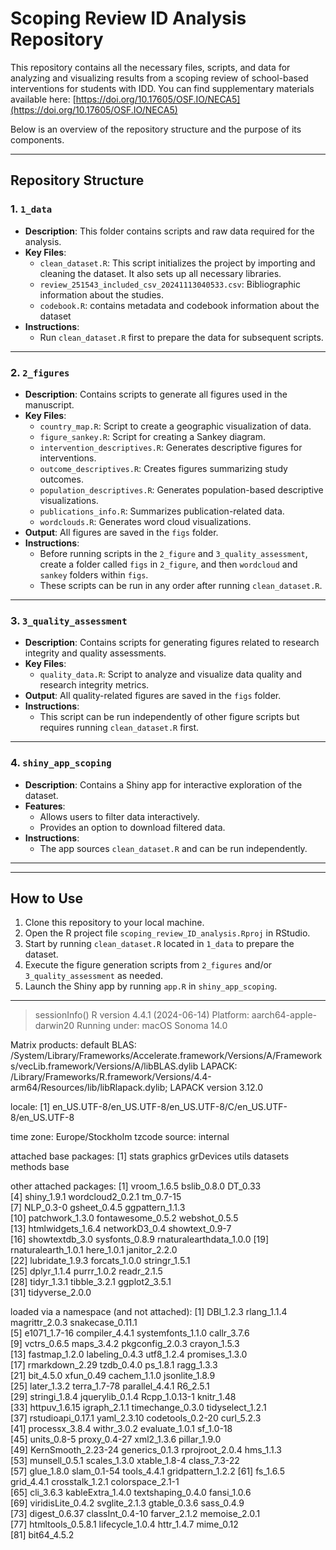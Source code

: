 
# Scoping Review ID Analysis Repository

This repository contains all the necessary files, scripts, and data for analyzing and visualizing results from a scoping review of school-based interventions for students with IDD. You can find supplementary materials available here: [https://doi.org/10.17605/OSF.IO/NECA5](https://doi.org/10.17605/OSF.IO/NECA5)

Below is an overview of the repository structure and the purpose of its components.

---

## Repository Structure

### 1. `1_data`
- **Description**: This folder contains scripts and raw data required for the analysis.
- **Key Files**:
  - `clean_dataset.R`: This script initializes the project by importing and cleaning the dataset. It also sets up all necessary libraries.
  - `review_251543_included_csv_20241113040533.csv`: Bibliographic information about the studies.
  - `codebook.R`: contains metadata and codebook information about the dataset
- **Instructions**:
  - Run `clean_dataset.R` first to prepare the data for subsequent scripts.

---

### 2. `2_figures`
- **Description**: Contains scripts to generate all figures used in the manuscript.
- **Key Files**:
  - `country_map.R`: Script to create a geographic visualization of data.
  - `figure_sankey.R`: Script for creating a Sankey diagram.
  - `intervention_descriptives.R`: Generates descriptive figures for interventions.
  - `outcome_descriptives.R`: Creates figures summarizing study outcomes.
  - `population_descriptives.R`: Generates population-based descriptive visualizations.
  - `publications_info.R`: Summarizes publication-related data.
  - `wordclouds.R`: Generates word cloud visualizations.
- **Output**: All figures are saved in the `figs` folder.
- **Instructions**:
  - Before running scripts in the `2_figure` and `3_quality_assessment`, create a folder called `figs` in `2_figure`, and then `wordcloud` and `sankey` folders within `figs`.
  - These scripts can be run in any order after running `clean_dataset.R`.


---

### 3. `3_quality_assessment`
- **Description**: Contains scripts for generating figures related to research integrity and quality assessments.
- **Key Files**:
  - `quality_data.R`: Script to analyze and visualize data quality and research integrity metrics.
- **Output**: All quality-related figures are saved in the `figs` folder.
- **Instructions**:
  - This script can be run independently of other figure scripts but requires running `clean_dataset.R` first.

---

### 4. `shiny_app_scoping`
- **Description**: Contains a Shiny app for interactive exploration of the dataset.
- **Features**:
  - Allows users to filter data interactively.
  - Provides an option to download filtered data.
- **Instructions**:
  - The app sources `clean_dataset.R` and can be run independently.

---
---

## How to Use
1. Clone this repository to your local machine.
2. Open the R project file `scoping_review_ID_analysis.Rproj` in RStudio.
3. Start by running `clean_dataset.R` located in `1_data` to prepare the dataset.
4. Execute the figure generation scripts from `2_figures` and/or `3_quality_assessment` as needed.
5. Launch the Shiny app by running `app.R` in `shiny_app_scoping`.

---

> sessionInfo()
R version 4.4.1 (2024-06-14)
Platform: aarch64-apple-darwin20
Running under: macOS Sonoma 14.0

Matrix products: default
BLAS:   /System/Library/Frameworks/Accelerate.framework/Versions/A/Frameworks/vecLib.framework/Versions/A/libBLAS.dylib 
LAPACK: /Library/Frameworks/R.framework/Versions/4.4-arm64/Resources/lib/libRlapack.dylib;  LAPACK version 3.12.0

locale:
[1] en_US.UTF-8/en_US.UTF-8/en_US.UTF-8/C/en_US.UTF-8/en_US.UTF-8

time zone: Europe/Stockholm
tzcode source: internal

attached base packages:
[1] stats     graphics  grDevices utils     datasets  methods   base     

other attached packages:
 [1] vroom_1.6.5             bslib_0.8.0             DT_0.33                
 [4] shiny_1.9.1             wordcloud2_0.2.1        tm_0.7-15              
 [7] NLP_0.3-0               gsheet_0.4.5            ggpattern_1.1.3        
[10] patchwork_1.3.0         fontawesome_0.5.2       webshot_0.5.5          
[13] htmlwidgets_1.6.4       networkD3_0.4           showtext_0.9-7         
[16] showtextdb_3.0          sysfonts_0.8.9          rnaturalearthdata_1.0.0
[19] rnaturalearth_1.0.1     here_1.0.1              janitor_2.2.0          
[22] lubridate_1.9.3         forcats_1.0.0           stringr_1.5.1          
[25] dplyr_1.1.4             purrr_1.0.2             readr_2.1.5            
[28] tidyr_1.3.1             tibble_3.2.1            ggplot2_3.5.1          
[31] tidyverse_2.0.0        

loaded via a namespace (and not attached):
 [1] DBI_1.2.3          rlang_1.1.4        magrittr_2.0.3     snakecase_0.11.1  
 [5] e1071_1.7-16       compiler_4.4.1     systemfonts_1.1.0  callr_3.7.6       
 [9] vctrs_0.6.5        maps_3.4.2         pkgconfig_2.0.3    crayon_1.5.3      
[13] fastmap_1.2.0      labeling_0.4.3     utf8_1.2.4         promises_1.3.0    
[17] rmarkdown_2.29     tzdb_0.4.0         ps_1.8.1           ragg_1.3.3        
[21] bit_4.5.0          xfun_0.49          cachem_1.1.0       jsonlite_1.8.9    
[25] later_1.3.2        terra_1.7-78       parallel_4.4.1     R6_2.5.1          
[29] stringi_1.8.4      jquerylib_0.1.4    Rcpp_1.0.13-1      knitr_1.48        
[33] httpuv_1.6.15      igraph_2.1.1       timechange_0.3.0   tidyselect_1.2.1  
[37] rstudioapi_0.17.1  yaml_2.3.10        codetools_0.2-20   curl_5.2.3        
[41] processx_3.8.4     withr_3.0.2        evaluate_1.0.1     sf_1.0-18         
[45] units_0.8-5        proxy_0.4-27       xml2_1.3.6         pillar_1.9.0      
[49] KernSmooth_2.23-24 generics_0.1.3     rprojroot_2.0.4    hms_1.1.3         
[53] munsell_0.5.1      scales_1.3.0       xtable_1.8-4       class_7.3-22      
[57] glue_1.8.0         slam_0.1-54        tools_4.4.1        gridpattern_1.2.2 
[61] fs_1.6.5           grid_4.4.1         crosstalk_1.2.1    colorspace_2.1-1  
[65] cli_3.6.3          kableExtra_1.4.0   textshaping_0.4.0  fansi_1.0.6       
[69] viridisLite_0.4.2  svglite_2.1.3      gtable_0.3.6       sass_0.4.9        
[73] digest_0.6.37      classInt_0.4-10    farver_2.1.2       memoise_2.0.1     
[77] htmltools_0.5.8.1  lifecycle_1.0.4    httr_1.4.7         mime_0.12         
[81] bit64_4.5.2 